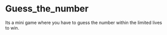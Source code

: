 # Guess_the_number
Its a mini game where you have to guess the number within the limited lives to win.
